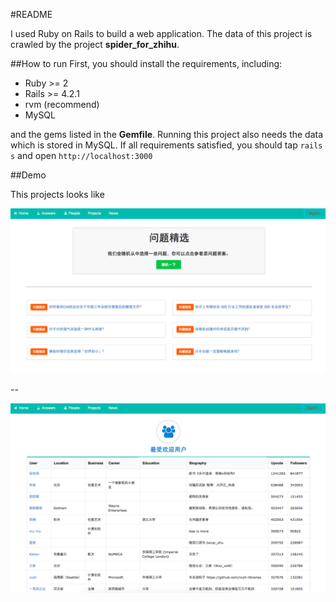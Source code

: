#README

I used Ruby on Rails to build a web application.  The data of this project is crawled by the project **spider_for\_zhihu**.


##How to run
First, you should install the requirements, including:

+ Ruby >= 2
+ Rails >= 4.2.1
+ rvm (recommend)
+ MySQL

and the gems listed in the **Gemfile**. Running this project also needs the data which is stored in MySQL. If all requirements satisfied, you should tap ``rails s`` and open ``http://localhost:3000 ``

##Demo

This projects looks like

![question](static/qus.png)

--

![people](static/peo.png)